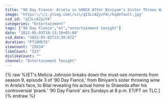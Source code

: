 ```yaml
---
title: "90 Day Fiancé: Ariela in SHOCK After Biniyam’s Sister Throws Wine in Her Face!"
image: "https:\/\/i.ytimg.com\/vi\/qI3LcAZycFA\/hqdefault.jpg"
vid_id: "qI3LcAZycFA"
categories: "Entertainment"
tags: ["90 Day Fiance","et","entertainment tonight"]
date: "2022-05-03T10:13:10+03:00"
vid_date: "2022-05-02T23:30:07Z"
duration: "PT18M57S"
viewcount: "25614"
likeCount: "533"
dislikeCount: ""
channel: "Entertainment Tonight"
---
```

{% raw %}ET's Melicia Johnson breaks down the must-see moments from season 9, episode 3 of ‘90 Day Fiancé,’ from Biniyam’s sister throwing wine in Ariela’s face, to Bilal revealing his actual home to Shaeeda after his controversial ‘prank.’ ‘90 Day Fiancé’ airs Sundays at 8 p.m. ET/PT on TLC.]{% endraw %}
